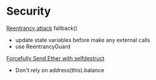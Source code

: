 # Security

[Reentrancy attack](https://solidity-by-example.org/hacks/re-entrancy/)
  fallback()
  - update state variables before make any external calls
  - use ReentrancyGuard

[Forcefully Send Ether with selfdestruct](https://solidity-by-example.org/hacks/self-destruct/)
  - Don't rely on address(this).balance
  

